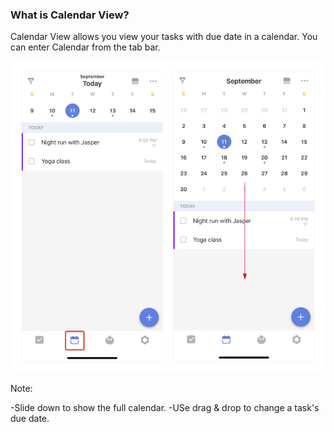 ### What is Calendar View?

Calendar View allows you view your tasks with due date in a calendar. You can enter Calendar from the tab bar.

![ioscalendarview](../../images/ticktick-ios-app/calendar/calenderview.jpg)


Note: 

-Slide down to show the full calendar.
-USe drag & drop to change a task's due date.


